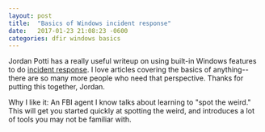 ```yaml
---
layout: post
title:  "Basics of Windows incident response"
date:   2017-01-23 21:08:23 -0600
categories: dfir windows basics
---
```

Jordan Potti has a really useful writeup on using built-in Windows features to
do [incident response][basics]. I love articles covering the basics of
anything--there are so many more people who need that perspective. Thanks for
putting this together, Jordan.

Why I like it: An FBI agent I know talks about learning to "spot the weird."
This will get you started quickly at spotting the weird, and introduces a lot
of tools you may not be familiar with.


[basics]: https://jordanpotti.com/2017/01/20/basics-of-windows-incident-response/

